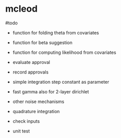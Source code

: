 # mcleod

#todo


- function for folding theta from covariates
- function for beta suggestion
- function for computing likelihood from covariates
- evaluate approval
- record approvals


- simple integration step constant as parameter
- fast gamma also for 2-layer dirichlet
- other noise mechanisms
- quadrature integration


- check inputs
- unit test

